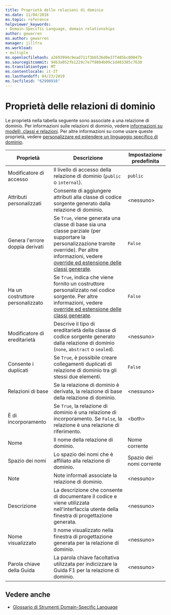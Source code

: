 ```yaml
---
title: Proprietà delle relazioni di dominio
ms.date: 11/04/2016
ms.topic: reference
helpviewer_keywords:
- Domain-Specific Language, domain relationships
author: gewarren
ms.author: gewarren
manager: jillfra
ms.workload:
- multiple
ms.openlocfilehash: a2693994c9ead711f3bb536d0e37f485bc00047b
ms.sourcegitcommit: 94b3a052fb1229c7e7f8804b09c1d403385c7630
ms.translationtype: MT
ms.contentlocale: it-IT
ms.lasthandoff: 04/23/2019
ms.locfileid: "62998916"
---
```

# <a name="properties-of-domain-relationships"></a>Proprietà delle relazioni di dominio
Le proprietà nella tabella seguente sono associate a una relazione di dominio. Per informazioni sulle relazioni di dominio, vedere [informazioni su modelli, classi e relazioni](../modeling/understanding-models-classes-and-relationships.md). Per altre informazioni su come usare queste proprietà, vedere [personalizzare ed estendere un linguaggio specifico di dominio](../modeling/customizing-and-extending-a-domain-specific-language.md).

|Proprietà|Descrizione|Impostazione predefinita|
|-|-|-|
|Modificatore di accesso|Il livello di accesso della relazione di dominio (`public` o `internal`).|`public`|
|Attributi personalizzati|Consente di aggiungere attributi alla classe di codice sorgente generato dalla relazione di dominio.|\<nessuno>|
|Genera l'errore doppia derivati|Se `True`, viene generata una classe di base sia una classe parziale (per supportare la personalizzazione tramite override). Per altre informazioni, vedere [override ed estensione delle classi generate](../modeling/overriding-and-extending-the-generated-classes.md).|`False`|
|Ha un costruttore personalizzato|Se `True`, indica che viene fornito un costruttore personalizzato nel codice sorgente. Per altre informazioni, vedere [override ed estensione delle classi generate](../modeling/overriding-and-extending-the-generated-classes.md).|`False`|
|Modificatore di ereditarietà|Descrive il tipo di ereditarietà della classe di codice sorgente generato dalla relazione di dominio (`none`, `abstract` o `sealed`).|\<nessuno>|
|Consente i duplicati|Se `True`, è possibile creare collegamenti duplicati di relazione di dominio tra gli stessi due elementi.|`False`|
|Relazioni di base|Se la relazione di dominio è derivata, la relazione di base della relazione di dominio.|\<nessuno>|
|È di incorporamento|Se `True`, la relazione di dominio è una relazione di incorporamento. Se `False`, la relazione è una relazione di riferimento.|\<both>|
|Nome|Il nome della relazione di dominio.|Nome corrente|
|Spazio dei nomi|Lo spazio dei nomi che è affiliato alla relazione di dominio.|Spazio dei nomi corrente|
|Note|Note informali associate la relazione di dominio.|\<nessuno>|
|Descrizione|La descrizione che consente di documentare il codice e viene utilizzata nell'interfaccia utente della finestra di progettazione generata.|\<nessuno>|
|Nome visualizzato|Il nome visualizzato nella finestra di progettazione generata per la relazione di dominio.|\<nessuno>|
|Parola chiave della Guida|La parola chiave facoltativa utilizzata per indicizzare la Guida F1 per la relazione di dominio.|\<nessuno>|

## <a name="see-also"></a>Vedere anche

- [Glossario di Strumenti Domain-Specific Language](https://msdn.microsoft.com/ca5e84cb-a315-465c-be24-76aa3df276aa)